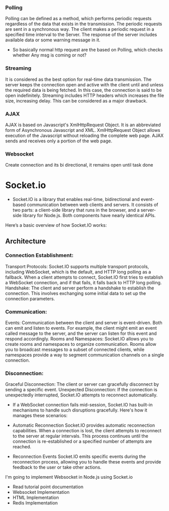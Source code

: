 ### Polling
Polling can be defined as a method, which performs periodic requests regardless of the data that exists in the transmission. The periodic requests are sent in a synchronous way. The client makes a periodic request in a specified time interval to the Server. The response of the server includes available data or some warning message in it.

- So basically normal http request are the based on Polling, which checks whether Any msg is coming  or not?

### Streaming
It is considered as the best option for real-time data transmission. The server keeps the connection open and active with the client until and unless the required data is being fetched. In this case, the connection is said to be open indefinitely. Streaming includes HTTP headers which increases the file size, increasing delay. This can be considered as a major drawback.

### AJAX
AJAX is based on Javascript's XmlHttpRequest Object. It is an abbreviated form of Asynchronous Javascript and XML. XmlHttpRequest Object allows execution of the Javascript without reloading the complete web page. AJAX sends and receives only a portion of the web page.


### Websocket 
Create connection and its bi directional, it remains open until task done


# Socket.io

- Socket.IO is a library that enables real-time, bidirectional and event-based communication between web clients and servers. It consists of two parts: a client-side library that runs in the browser, and a server-side library for Node.js. Both components have nearly identical APIs.

Here’s a basic overview of how Socket.IO works:

## Architecture

### Connection Establishment:
Transport Protocols: Socket.IO supports multiple transport protocols, including WebSocket, which is the default, and HTTP long polling as a fallback. When a client attempts to connect, Socket.IO first tries to establish a WebSocket connection, and if that fails, it falls back to HTTP long polling.
Handshake: The client and server perform a handshake to establish the connection. This involves exchanging some initial data to set up the connection parameters.


### Communication:
Events: Communication between the client and server is event-driven. Both can emit and listen to events. For example, the client might emit an event called message to the server, and the server can listen for this event and respond accordingly.
Rooms and Namespaces: Socket.IO allows you to create rooms and namespaces to organize communication. Rooms allow you to broadcast messages to a subset of connected clients, while namespaces provide a way to segment communication channels on a single connection.

### Disconnection:
Graceful Disconnection: The client or server can gracefully disconnect by sending a specific event.
Unexpected Disconnection: If the connection is unexpectedly interrupted, Socket.IO attempts to reconnect automatically.

- If a WebSocket connection fails mid-session, Socket.IO has built-in mechanisms to handle such disruptions gracefully. Here's how it manages these scenarios:

- Automatic Reconnection
Socket.IO provides automatic reconnection capabilities. When a connection is lost, the client attempts to reconnect to the server at regular intervals. This process continues until the connection is re-established or a specified number of attempts are reached.

- Reconnection Events
Socket.IO emits specific events during the reconnection process, allowing you to handle these events and provide feedback to the user or take other actions.


I'm going to implement Websocket in Node.js using Socket.io
- Read tutorial point documentation
- Websocket Implementation
- HTML Implementation
- Redis Implementation

 
